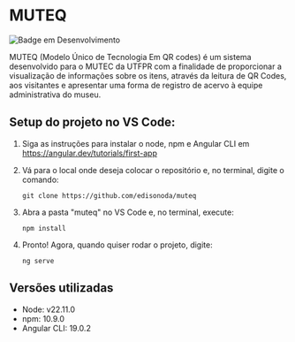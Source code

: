 <h1>MUTEQ</h1>

![Badge em Desenvolvimento](http://img.shields.io/static/v1?label=STATUS&message=EM%20DESENVOLVIMENTO&color=GREEN&style=for-the-badge)

MUTEQ (Modelo Único de Tecnologia Em QR codes) é um sistema desenvolvido para o MUTEC da UTFPR com a finalidade de proporcionar a visualização de informações sobre os itens, através da leitura de QR Codes, aos visitantes e apresentar uma forma de registro de acervo à equipe administrativa do museu.

<h2>Setup do projeto no VS Code:</h2>

1) Siga as instruções para instalar o node, npm e Angular CLI em https://angular.dev/tutorials/first-app
2) Vá para o local onde deseja colocar o repositório e, no terminal, digite o comando:
   
   `git clone https://github.com/edisonoda/muteq`
   
3) Abra a pasta "muteq" no VS Code e, no terminal, execute:

   `npm install`

4) Pronto! Agora, quando quiser rodar o projeto, digite:

   `ng serve`

<h2>Versões utilizadas</h2>

- Node: v22.11.0
- npm: 10.9.0
- Angular CLI: 19.0.2

